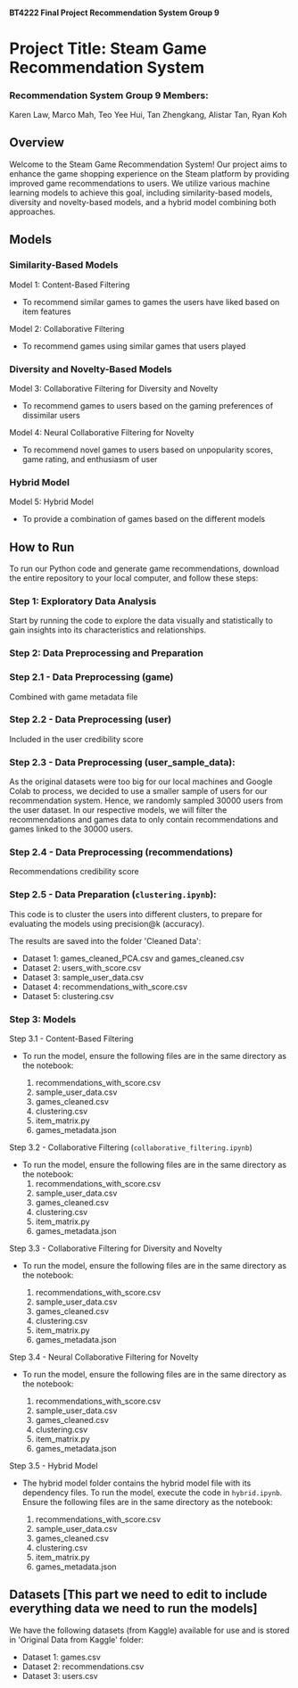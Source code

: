 #### BT4222 Final Project Recommendation System Group 9

# Project Title: Steam Game Recommendation System

### Recommendation System Group 9 Members:

Karen Law,
Marco Mah,
Teo Yee Hui,
Tan Zhengkang,
Alistar Tan,
Ryan Koh

## Overview

Welcome to the Steam Game Recommendation System! Our project aims to enhance the game shopping experience on the Steam platform by providing improved game recommendations to users. We utilize various machine learning models to achieve this goal, including similarity-based models, diversity and novelty-based models, and a hybrid model combining both approaches.

## Models

### Similarity-Based Models

Model 1: Content-Based Filtering <br />

- To recommend similar games to games the users have liked based on item features <br />

Model 2: Collaborative Filtering <br />

- To recommend games using similar games that users played <br />

### Diversity and Novelty-Based Models

Model 3: Collaborative Filtering for Diversity and Novelty <br />

- To recommend games to users based on the gaming preferences of dissimilar users <br />

Model 4: Neural Collaborative Filtering for Novelty <br />

- To recommend novel games to users based on unpopularity scores, game rating, and enthusiasm of user  <br />

### Hybrid Model

Model 5: Hybrid Model <br />

- To provide a combination of games based on the different models

## How to Run

To run our Python code and generate game recommendations, download the entire repository to your local computer, and follow these steps: <br />

### Step 1: Exploratory Data Analysis

Start by running the code to explore the data visually and statistically to gain insights into its characteristics and relationships. <br />

### Step 2: Data Preprocessing and Preparation

### Step 2.1 - Data Preprocessing (game) 
Combined with game metadata file 

### Step 2.2 - Data Preprocessing (user)

Included in the user credibility score 

### Step 2.3 - Data Preprocessing (user_sample_data): 

As the original datasets were too big for our local machines and Google Colab to process, we decided to use a smaller sample of users
for our recommendation system. Hence, we randomly sampled 30000 users from the user dataset. In our respective models, we will filter the recommendations and games data to only contain recommendations and games linked to the 30000 users. 

### Step 2.4 - Data Preprocessing (recommendations) 

Recommendations credibility score

### Step 2.5 - Data Preparation (`clustering.ipynb`): 

This code is to cluster the users into different clusters, to prepare for evaluating the models using precision@k (accuracy).

The results are saved into the folder 'Cleaned Data': 

- Dataset 1: games_cleaned_PCA.csv and games_cleaned.csv 
- Dataset 2: users_with_score.csv 
- Dataset 3: sample_user_data.csv
- Dataset 4: recommendations_with_score.csv
- Dataset 5: clustering.csv 

### Step 3: Models

Step 3.1 - Content-Based Filtering

- To run the model, ensure the following files are in the same directory as the notebook:

   1. recommendations_with_score.csv
   2. sample_user_data.csv
   3. games_cleaned.csv
   4. clustering.csv
   5. item_matrix.py
   6. games_metadata.json

Step 3.2 - Collaborative Filtering (`collaborative_filtering.ipynb`) 

- To run the model, ensure the following files are in the same directory as the notebook:
  1. recommendations_with_score.csv
  2. sample_user_data.csv
  3. games_cleaned.csv
  4. clustering.csv
  5. item_matrix.py
  6. games_metadata.json
    

Step 3.3 - Collaborative Filtering for Diversity and Novelty 

- To run the model, ensure the following files are in the same directory as the notebook:

  1. recommendations_with_score.csv
  2. sample_user_data.csv
  3. games_cleaned.csv
  4. clustering.csv
  5. item_matrix.py
  6. games_metadata.json


Step 3.4 - Neural Collaborative Filtering for Novelty <br />

- To run the model, ensure the following files are in the same directory as the notebook:

  1. recommendations_with_score.csv
  2. sample_user_data.csv
  3. games_cleaned.csv
  4. clustering.csv
  5. item_matrix.py
  6. games_metadata.json

Step 3.5 - Hybrid Model 

- The hybrid model folder contains the hybrid model file with its dependency files. To run the model, execute the code in `hybrid.ipynb`. Ensure the following files are in the same directory as the notebook:

  1. recommendations_with_score.csv
  2. sample_user_data.csv
  3. games_cleaned.csv
  4. clustering.csv
  5. item_matrix.py
  6. games_metadata.json

## Datasets [This part we need to edit to include everything data we need to run the models]

We have the following datasets (from Kaggle) available for use and is stored in 'Original Data from Kaggle' folder: <br />

- Dataset 1: games.csv <br />
- Dataset 2: recommendations.csv <br />
- Dataset 3: users.csv <br />

